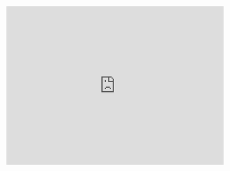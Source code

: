 <iframe src="https://ppt.baomitu.com/embed/83d17fc9?style=light" width="576" height="420" scrolling="no" frameborder="0" webkitallowfullscreen mozallowfullscreen allowfullscreen></iframe>
